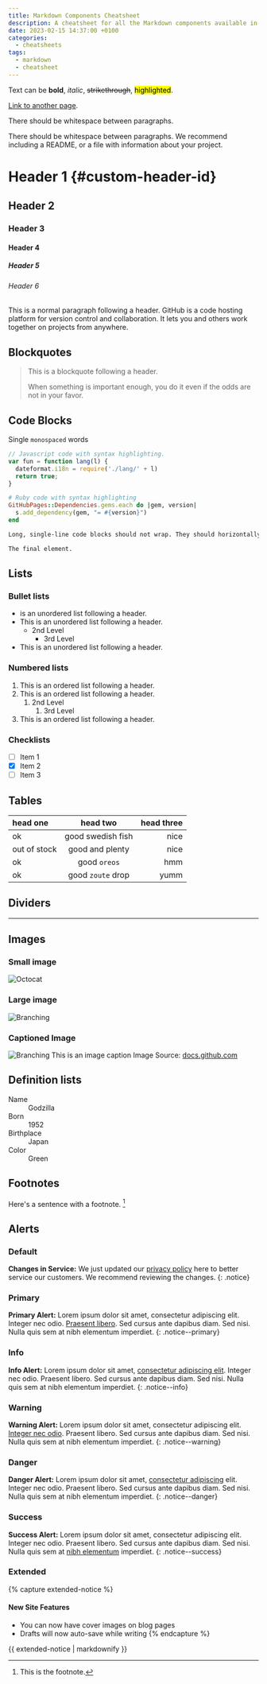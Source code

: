 ```yaml
---
title: Markdown Components Cheatsheet
description: A cheatsheet for all the Markdown components available in this template.
date: 2023-02-15 14:37:00 +0100
categories:
  - cheatsheets
tags:
  - markdown
  - cheatsheet
---
```


Text can be **bold**, _italic_, ~~strikethrough~~, <mark>highlighted</mark>.

[Link to another page](./another-page.html).

There should be whitespace between paragraphs.

There should be whitespace between paragraphs. We recommend including a README, or a file with information about your project.

# Header 1 {#custom-header-id}

## Header 2

### Header 3

#### Header 4

##### Header 5

###### Header 6

This is a normal paragraph following a header. GitHub is a code hosting platform for version control and collaboration. It lets you and others work together on projects from anywhere.

## Blockquotes

> This is a blockquote following a header.
>
> When something is important enough, you do it even if the odds are not in your favor.

## Code Blocks

Single `monospaced` words

```js
// Javascript code with syntax highlighting.
var fun = function lang(l) {
  dateformat.i18n = require('./lang/' + l)
  return true;
}
```

```ruby
# Ruby code with syntax highlighting
GitHubPages::Dependencies.gems.each do |gem, version|
  s.add_dependency(gem, "= #{version}")
end
```

```txt
Long, single-line code blocks should not wrap. They should horizontally scroll if they are too long. This line should be long enough to demonstrate this.
```

```txt
The final element.
```

## Lists

### Bullet lists

* is an unordered list following a header.
* This is an unordered list following a header.
  * 2nd Level
    * 3rd Level
* This is an unordered list following a header.

### Numbered lists

1. This is an ordered list following a header.
2. This is an ordered list following a header.
    1. 2nd Level
        1. 3rd Level
3. This is an ordered list following a header.

### Checklists

* [ ] Item 1
* [X] Item 2
* [ ] Item 3

## Tables

| head one     |     head two      | head three |
| :----------- | :---------------: | ---------: |
| ok           | good swedish fish |       nice |
| out of stock |  good and plenty  |       nice |
| ok           |   good `oreos`    |        hmm |
| ok           | good `zoute` drop |       yumm |

## Dividers

---

## Images

### Small image

![Octocat](https://github.githubassets.com/images/icons/emoji/octocat.png)

### Large image

![Branching](https://docs.github.com/assets/cb-23923/images/help/repository/branching.png)

### Captioned Image

![Branching](https://docs.github.com/assets/cb-23923/images/help/repository/branching.png)
This is an image caption
Image Source: [docs.github.com](https://docs.github.com)

## Definition lists

<dl>
<dt>Name</dt>
<dd>Godzilla</dd>
<dt>Born</dt>
<dd>1952</dd>
<dt>Birthplace</dt>
<dd>Japan</dd>
<dt>Color</dt>
<dd>Green</dd>
</dl>

## Footnotes

Here's a sentence with a footnote. [^1]

[^1]: This is the footnote.

## Alerts

### Default

**Changes in Service:** We just updated our [privacy policy](#) here to better service our customers. We recommend reviewing the changes.
{: .notice}

### Primary

**Primary Alert:** Lorem ipsum dolor sit amet, consectetur adipiscing elit. Integer nec odio. [Praesent libero](#). Sed cursus ante dapibus diam. Sed nisi. Nulla quis sem at nibh elementum imperdiet.
{: .notice--primary}

### Info

**Info Alert:** Lorem ipsum dolor sit amet, [consectetur adipiscing elit](#). Integer nec odio. Praesent libero. Sed cursus ante dapibus diam. Sed nisi. Nulla quis sem at nibh elementum imperdiet.
{: .notice--info}

### Warning

**Warning Alert:** Lorem ipsum dolor sit amet, consectetur adipiscing elit. [Integer nec odio](#). Praesent libero. Sed cursus ante dapibus diam. Sed nisi. Nulla quis sem at nibh elementum imperdiet.
{: .notice--warning}

### Danger

**Danger Alert:** Lorem ipsum dolor sit amet, [consectetur adipiscing](#) elit. Integer nec odio. Praesent libero. Sed cursus ante dapibus diam. Sed nisi. Nulla quis sem at nibh elementum imperdiet.
{: .notice--danger}

### Success

**Success Alert:** Lorem ipsum dolor sit amet, consectetur adipiscing elit. Integer nec odio. Praesent libero. Sed cursus ante dapibus diam. Sed nisi. Nulla quis sem at [nibh elementum](#) imperdiet.
{: .notice--success}

### Extended

{% capture extended-notice %}
#### New Site Features

* You can now have cover images on blog pages
* Drafts will now auto-save while writing
{% endcapture %}

<div class="notice--info">{{ extended-notice | markdownify }}</div>